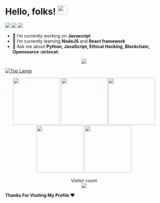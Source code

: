 # Hello, folks! <img src="https://raw.githubusercontent.com/MartinHeinz/MartinHeinz/master/wave.gif" width="30px">

[<img src="https://img.shields.io/badge/twitter-%231DA1F2.svg?&style=for-the-badge&logo=twitter&logoColor=white" />](https://mobile.twitter.com/ialtafshaikh)  [<img src="https://img.shields.io/badge/linkedin-%230077B5.svg?&style=for-the-badge&logo=linkedin&logoColor=white" />](https://www.linkedin.com/in/ialtafshaikh) [<img src = "https://img.shields.io/badge/instagram-%23E4405F.svg?&style=for-the-badge&logo=instagram&logoColor=white">](https://www.instagram.com/ialtafshaikh/)

- 🔭 I’m currently working on **Javascript**
- 🌱 I’m currently learning **NodeJS** and **React framework**
- 💬 Ask me about **Python, JavaScript, Ethical Hacking, Blockchain, Opensource :octocat:**

<!-- ![](https://img.shields.io/badge/Code-Javascript-informational?style=flat&logo=<LOGO_NAME>&logoColor=white&color=2bbc8a) -->

<p align = "center">
  <img src = "https://github-readme-stats.vercel.app/api?username=ialtafshaikh&show_icons=true&theme=radical&line_height=27">
</p>

[![Top Langs](https://github-readme-stats.vercel.app/api/top-langs/?username=ialtafshaikh&layout=compact)](https://github.com/anuraghazra/github-readme-stats)


<p align="center">
<img src="https://i.giphy.com/media/LMt9638dO8dftAjtco/200.webp" width="150"> <img src="https://i.giphy.com/media/KzJkzjggfGN5Py6nkT/200.webp" width="150"><img src="https://i.giphy.com/media/IdyAQJVN2kVPNUrojM/200.webp" width="150"> <img src="https://media.giphy.com/media/UWt0rhp21JgLwoeFQP/giphy.gif" width ="150"/> <img src="https://media.giphy.com/media/kH6CqYiquZawmU1HI6/giphy.gif" width ="150"/> 
</p>

<p align="center"> 
  Visitor count<br>
  <img src="https://profile-counter.glitch.me/ialtafshaikh/count.svg" />
</p>

<!-- [![Altaf's wakatime stats](https://github-readme-stats.vercel.app/api/wakatime?username=ialtafshaikh)](https://github.com/ialtafshaikh/github-readme-stats)
-->


**Thanks For Visiting My Profile ❤️** 

